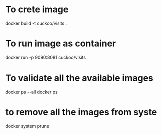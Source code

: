 
# To crete image 
docker build -t cuckoo/visits .
# To run image as container
docker run -p 9090:8081 cuckoo/visits

# To validate all the available images
docker ps --all
docker ps

# to remove all the images from syste
docker system prune

